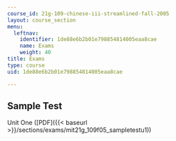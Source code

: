 ```yaml
---
course_id: 21g-109-chinese-iii-streamlined-fall-2005
layout: course_section
menu:
  leftnav:
    identifier: 1de88e6b2b01e798854814005eaa8cae
    name: Exams
    weight: 40
title: Exams
type: course
uid: 1de88e6b2b01e798854814005eaa8cae

---
```


Sample Test
-----------

Unit One ([PDF]({{< baseurl >}}/sections/exams/mit21g_109f05_sampletestu1))